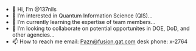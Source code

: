 - 👋 Hi, I’m @137nils
- 👀 I’m interested in Quantum Information Science (QIS)...
- 🌱 I’m currently learning the expertise of team members...
- 💞️ I’m looking to collaborate on potential opportunites in DOE, DoD, and other agencies...
- 📫 How to reach me email: Pazn@fusion.gat.com desk phone: x-2764

<!---
137nils/137nils is a ✨ special ✨ repository because its `README.md` (this file) appears on your GitHub profile.
You can click the Preview link to take a look at your changes.
--->
